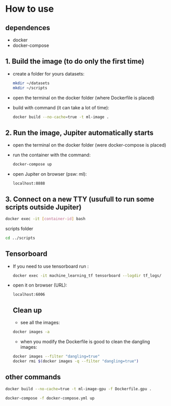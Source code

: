 # How to use

## dependences

- docker
- docker-compose

## 1. Build the image (to do only the first time)

- create a folder for yours datasets:

  ```bash
  mkdir ~/datasets
  mkdir ~/scripts
  ```

- open the terminal on the docker folder (where Dockerfile is placed)

- build with command (it can take a lot of time):

  ```bash
  docker build --no-cache=true -t ml-image .
  ```

## 2. Run the image, Jupiter automatically starts

- open the terminal on the docker folder (were docker-compose is placed)

- run the container with the command:

  ```bash
  docker-compose up
  ```

- open Jupiter on browser (psw: ml):

  ```URL
  localhost:8888
  ```
## 3. Connect on a new TTY (usufull to run some scripts outside Jupiter)

  ```bash
  docker exec -it [container-id] bash
  ```
  scripts folder
  ```bash
  cd ../scripts
  ```

## Tensorboard
- If you need to use tensorboard run :

  ```bash
  docker exec -it machine_learning_tf tensorboard --logdir tf_logs/
  ```

- open it on browser (URL):

  ``` URL
  localhost:6006
  ```

  ## Clean up
  - see all the images:
  ```bash
  docker images -a
  ```

  - when you modify the Dockerfile is good to clean the dangling images:
  ```bash
  docker images --filter "dangling=true"
  docker rmi $(docker images -q --filter "dangling=true")
  ```

## other commands

```bash
docker build --no-cache=true -t ml-image-gpu -f Dockerfile.gpu .

docker-compose -f docker-compose.yml up
```
